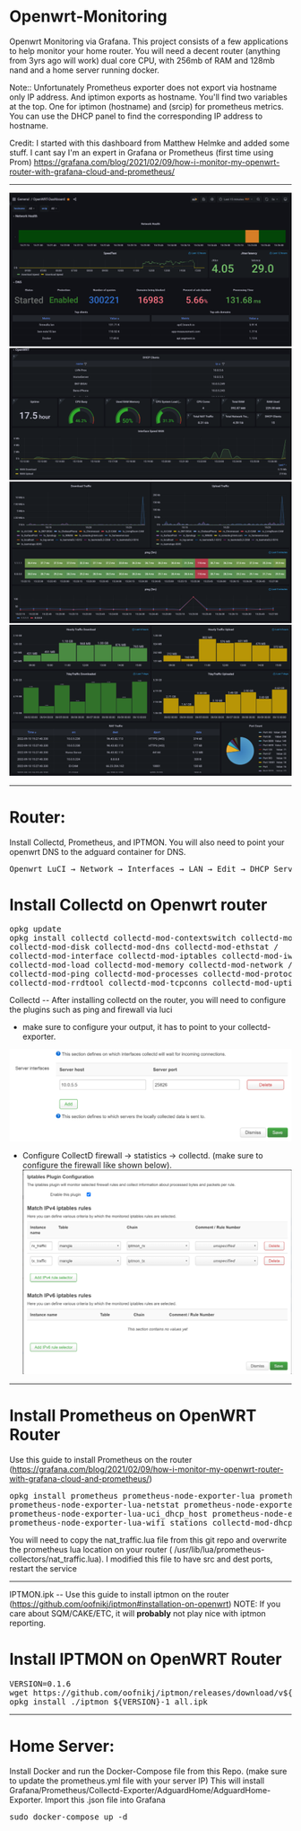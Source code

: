 # Openwrt-Monitoring
Openwrt Monitoring via Grafana.
This project consists of a few applications to help monitor your home router. You will need a decent router (anything from 3yrs ago will work) dual core CPU, with 256mb of RAM and 128mb nand and a home server running docker.

Note:: Unfortunately Prometheus exporter does not export via hostname only IP address. And iptimon exports as hostname. 
You'll find two variables at the top. One for iptimon (hostname) and (srcip) for prometheus metrics. You can use the DHCP panel to find the corresponding IP address to hostname. 


Credit: I started with this dashboard from Matthew Helmke and added some stuff. I cant say I'm an expert in Grafana or Prometheus (first time using Prom)
https://grafana.com/blog/2021/02/09/how-i-monitor-my-openwrt-router-with-grafana-cloud-and-prometheus/

----

![Grafana Dashboard](https://github.com/benisai/Openwrt-Monitoring/blob/main/screenshots/Dashboard1.PNG)
![Grafana Dashboard](https://github.com/benisai/Openwrt-Monitoring/blob/main/screenshots/Dashboard2.PNG)
![Grafana Dashboard](https://github.com/benisai/Openwrt-Monitoring/blob/main/screenshots/Dashboard3.PNG)
![Grafana Dashboard](https://github.com/benisai/Openwrt-Monitoring/blob/main/screenshots/Dashboard4.PNG)

---------------------------------------------------------------
# Router:
Install Collectd, Prometheus, and IPTMON. 
You will also need to point your openwrt DNS to the adguard container for DNS. 


<pre>
Openwrt LuCI → Network → Interfaces → LAN → Edit → DHCP Server → Advanced Settings → DHCP-Options. Enter the following and click Save, then click Save & Apply: 6,192.168.8.1
</pre>

# Install Collectd on Openwrt router
<pre>
opkg update
opkg install collectd collectd-mod-contextswitch collectd-mod-cpu  collectd-mod-dhcpleases /
collectd-mod-disk collectd-mod-dns collectd-mod-ethstat /
collectd-mod-interface collectd-mod-iptables collectd-mod-iwinfo /
collectd-mod-load collectd-mod-memory collectd-mod-network /
collectd-mod-ping collectd-mod-processes collectd-mod-protocols /
collectd-mod-rrdtool collectd-mod-tcpconns collectd-mod-uptime
</pre>


Collectd -- After installing collectd on the router, you will need to configure the plugins such as ping and firewall via luci
* make sure to configure your output, it has to point to your collectd-exporter.

![Collectd firewall](https://github.com/benisai/Openwrt-Monitoring/blob/main/screenshots/Collectd-output.PNG)

* Configure CollectD firewall -> statistics -> collectd. (make sure to configure the firewall like shown below). 
![Collectd firewall](https://github.com/benisai/Openwrt-Monitoring/blob/main/screenshots/CollectD1-firewall.PNG)

--------

# Install Prometheus on OpenWRT Router
Use this guide to install Prometheus on the router (https://grafana.com/blog/2021/02/09/how-i-monitor-my-openwrt-router-with-grafana-cloud-and-prometheus/)

<pre>
opkg install prometheus prometheus-node-exporter-lua prometheus-node-exporter-lua-nat_traffic \
prometheus-node-exporter-lua-netstat prometheus-node-exporter-lua-openwrt \ 
prometheus-node-exporter-lua-uci_dhcp_host prometheus-node-exporter-lua-wifi \
prometheus-node-exporter-lua-wifi_stations collectd-mod-dhcpleases
</pre>

You will need to copy the nat_traffic.lua file from this git repo and overwrite the prometheus lua location on your router ( /usr/lib/lua/prometheus-collectors/nat_traffic.lua). I modified this file to have src and dest ports, restart the service


--------

IPTMON.ipk -- Use this guide to install iptmon on the router (https://github.com/oofnikj/iptmon#installation-on-openwrt)
NOTE: If you care about SQM/CAKE/ETC, it will **probably** not play nice with iptmon reporting. 

# Install IPTMON on OpenWRT Router
<pre>
VERSION=0.1.6
wget https://github.com/oofnikj/iptmon/releases/download/v${VERSION}/iptmon_${VERSION}-1_all.ipk -O iptmon_${VERSION}-1_all.ipk
opkg install ./iptmon_${VERSION}-1_all.ipk
</pre>


---------------------------------------------------------------
# Home Server:
Install Docker and run the Docker-Compose file from this Repo. (make sure to update the prometheus.yml file with your server IP)
This will install Grafana/Prometheus/Collectd-Exporter/AdguardHome/AdguardHome-Exporter.
Import this .json file into Grafana

<pre>
sudo docker-compose up -d
</pre>
